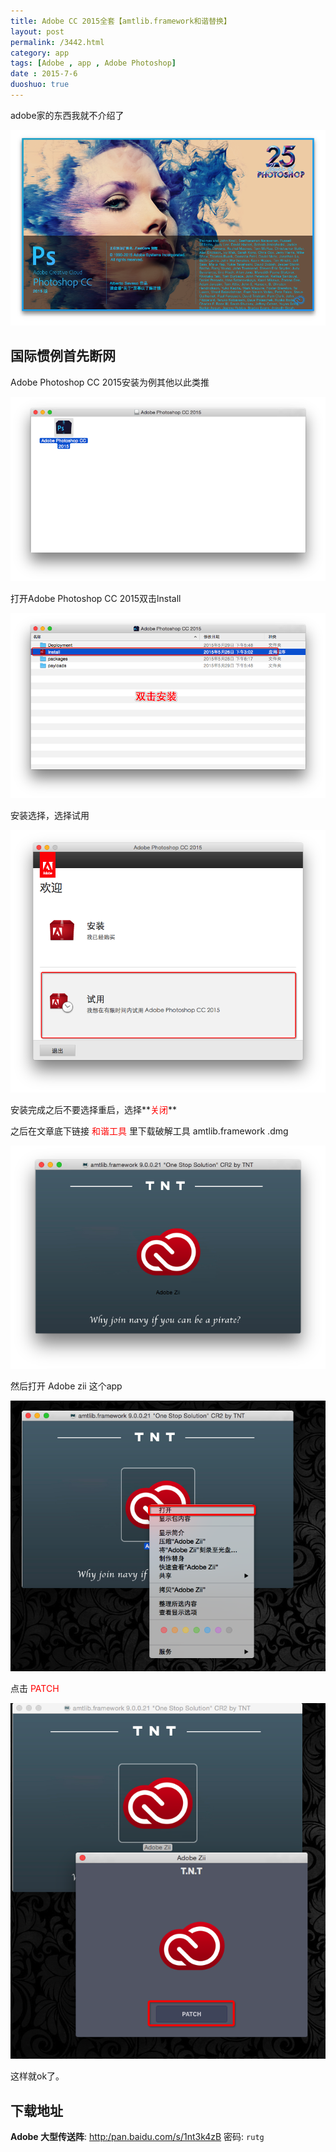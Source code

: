 ```yaml
---
title: Adobe CC 2015全套【amtlib.framework和谐替换】
layout: post
permalink: /3442.html
category: app
tags: [Adobe , app , Adobe Photoshop]
date : 2015-7-6
duoshuo: true
---
```

adobe家的东西我就不介绍了

![](/wp-content/uploads/2015/07/Snip20150706_24.png)

## 国际惯例首先断网

Adobe Photoshop CC 2015安装为例其他以此类推

![](/wp-content/uploads/2015/07/Snip20150706_20.png)

打开Adobe Photoshop CC 2015双击lnstall

![](/wp-content/uploads/2015/07/Snip20150706_21.png)

安装选择，选择试用

![](/wp-content/uploads/2015/07/Snip20150706_22.png)

安装完成之后不要选择重启，选择**<span style="color: #ff0000;">关闭</span>**

之后在文章底下链接 <span style="color: #ff0000;">和谐工具 </span>里下载破解工具 amtlib.framework .dmg

![](/wp-content/uploads/2015/07/Snip20150706_14.png)

然后打开 Adobe zii 这个app

![](/wp-content/uploads/2015/07/Snip20150706_16.png)

点击 <span style="color: #ff0000;">PATCH</span>

![](/wp-content/uploads/2015/07/Snip20150706_17.png)

这样就ok了。

## 下载地址

**Adobe 大型传送阵**: <http:/pan.baidu.com/s/1nt3k4zB> 密码: `rutg`

